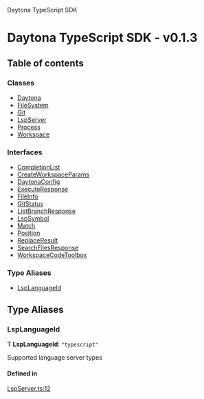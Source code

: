 Daytona TypeScript SDK

# Daytona TypeScript SDK - v0.1.3

## Table of contents

### Classes

- [Daytona](classes/Daytona.md)
- [FileSystem](classes/FileSystem.md)
- [Git](classes/Git.md)
- [LspServer](classes/LspServer.md)
- [Process](classes/Process.md)
- [Workspace](classes/Workspace.md)

### Interfaces

- [CompletionList](interfaces/CompletionList.md)
- [CreateWorkspaceParams](interfaces/CreateWorkspaceParams.md)
- [DaytonaConfig](interfaces/DaytonaConfig.md)
- [ExecuteResponse](interfaces/ExecuteResponse.md)
- [FileInfo](interfaces/FileInfo.md)
- [GitStatus](interfaces/GitStatus.md)
- [ListBranchResponse](interfaces/ListBranchResponse.md)
- [LspSymbol](interfaces/LspSymbol.md)
- [Match](interfaces/Match.md)
- [Position](interfaces/Position.md)
- [ReplaceResult](interfaces/ReplaceResult.md)
- [SearchFilesResponse](interfaces/SearchFilesResponse.md)
- [WorkspaceCodeToolbox](interfaces/WorkspaceCodeToolbox.md)

### Type Aliases

- [LspLanguageId](README.md#lsplanguageid)

## Type Aliases

### LspLanguageId

Ƭ **LspLanguageId**: ``"typescript"``

Supported language server types

#### Defined in

[LspServer.ts:12](https://github.com/daytonaio/sdk/blob/626c9044a00981097946c265eb07e895370c02bc/packages/typescript/src/LspServer.ts#L12)

